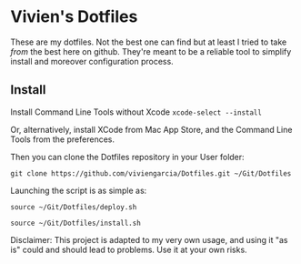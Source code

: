 # Vivien's Dotfiles

These are my dotfiles. Not the best one can find but at least I tried to take *from* the best here on github. They're meant to be a reliable tool to simplify install and moreover configuration process.

## Install

Install Command Line Tools without Xcode
`xcode-select --install`

Or, alternatively, install XCode from Mac App Store, and the Command Line Tools from the preferences.

Then you can clone the Dotfiles repository in your User folder:

`git clone https://github.com/viviengarcia/Dotfiles.git ~/Git/Dotfiles`

Launching the script is as simple as:

`source ~/Git/Dotfiles/deploy.sh`

`source ~/Git/Dotfiles/install.sh`

Disclaimer: This project is adapted to  my very own usage, and using it "as is" could and should lead to problems. Use it at your own risks.